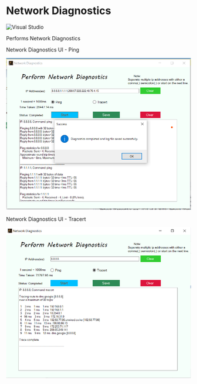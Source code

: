 # Network Diagnostics
![Visual Studio](https://img.shields.io/badge/Visual%20Studio-5C2D91.svg?style=for-the-badge&logo=visual-studio&logoColor=white)

Performs Network Diagnostics

Network Diagnostics UI - Ping

![Network Diagnostics UI](https://github.com/RadaGathee/RadaGathee/blob/main/networkUi001.png)

Network Diagnostics UI - Tracert

![Network Diagnostics UI](https://github.com/RadaGathee/RadaGathee/blob/main/networkUi-Trace-002.png)
